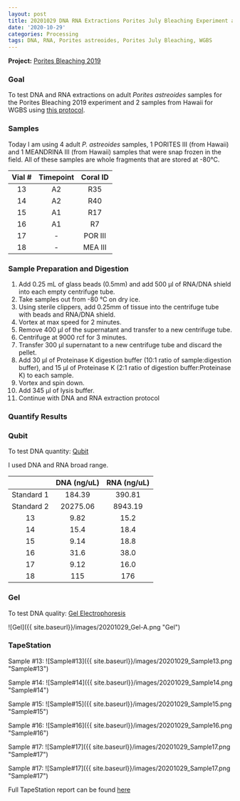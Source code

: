 ```yaml
---
layout: post
title: 20201029 DNA RNA Extractions Porites July Bleaching Experiment and WGBS samples
date: '2020-10-29'
categories: Processing
tags: DNA, RNA, Porites astreoides, Porites July Bleaching, WGBS
---
```


**Project:** [Porites Bleaching 2019](https://github.com/kevinhwong1/Porites_Rim_Bleaching_2019)


### Goal
To test DNA and RNA extractions on adult *Porites astreoides* samples for the Porites Bleaching 2019 experiment and 2 samples from Hawaii for WGBS using [this protocol](https://kevinhwong1.github.io/KevinHWong_Notebook/20201027-DNA-RNA-Extractions-Porites-July-Bleaching-Experiment/).

### Samples

Today I am using 4 adult *P. astreoides* samples, 1 PORITES III (from Hawaii) and 1 MEANDRINA III (from Hawaii) samples that were snap frozen in the field. All of these samples are whole fragments that are stored at -80&deg;C.

| Vial # 	| Timepoint 	| Coral ID 	|
|:------:	|:---------:	|:--------:	|
|    13  	|     A2    	|    R35   	|
|    14  	|     A2    	|    R40   	|
|    15  	|     A1    	|    R17   	|
|    16  	|     A1    	|    R7   	|
|    17  	|     -     	|  POR III  |
|    18  	|     -     	|  MEA III 	|



### Sample Preparation and Digestion
1. Add 0.25 mL of glass beads (0.5mm) and add 500 μl of RNA/DNA shield into each empty centrifuge tube.
2. Take samples out from -80 &deg;C on dry ice.
3. Using sterile clippers, add 0.25mm of tissue into the centrifuge tube with beads and RNA/DNA shield.  
4. Vortex at max speed for 2 minutes.
5. Remove 400 μl of the supernatant and transfer to a new centrifuge tube.
6. Centrifuge at 9000 rcf for 3 minutes.
7. Transfer 300 μl supernatant to a new centrifuge tube and discard the pellet.
8. Add 30 μl of Proteinase K digestion buffer (10:1 ratio of sample:digestion buffer), and 15 μl of Proteinase K (2:1 ratio of digestion buffer:Proteinase K) to each sample.
9. Vortex and spin down.
10. Add 345 μl of lysis buffer.
11. Continue with DNA and RNA extraction protocol

### Quantify Results

### Qubit
To test DNA quantity: [Qubit](https://github.com/emmastrand/EmmaStrand_Notebook/blob/master/_posts/2019-05-31-Qubit-Protocol.md)  

I used DNA and RNA broad range.

|            	| DNA (ng/uL) 	| RNA (ng/uL) 	|
|:----------:	|:-----------:	|:-----------:	|
| Standard 1 	|    184.39   	|    390.81   	|
| Standard 2 	|   20275.06  	|   8943.19   	|
|      13    	|     9.82    	|     15.2    	|
|      14    	|     15.4    	|     18.4    	|
|      15    	|     9.14    	|     18.8    	|
|      16    	|     31.6    	|     38.0    	|
|      17    	|     9.12    	|     16.0    	|
|      18    	|     115     	|     176     	|

### Gel

To test DNA quality: [Gel Electrophoresis](https://github.com/emmastrand/EmmaStrand_Notebook/blob/master/_posts/2019-07-16-Gel-Electrophoresis-Protocol.md)

![Gel]({{ site.baseurl}}/images/20201029_Gel-A.png "Gel")

### TapeStation

Sample #13:
![Sample#13]({{ site.baseurl}}/images/20201029_Sample13.png "Sample#13")

Sample #14:
![Sample#14]({{ site.baseurl}}/images/20201029_Sample14.png "Sample#14")

Sample #15:
![Sample#15]({{ site.baseurl}}/images/20201029_Sample15.png "Sample#15")

Sample #16:
![Sample#16]({{ site.baseurl}}/images/20201029_Sample16.png "Sample#16")

Sample #17:
![Sample#17]({{ site.baseurl}}/images/20201029_Sample17.png "Sample#17")

Sample #17:
![Sample#17]({{ site.baseurl}}/images/20201029_Sample17.png "Sample#17")

Full TapeStation report can be found [here](https://github.com/kevinhwong1/KevinHWong_Notebook/blob/master/images/Tapestation_Results/2020-10-29_tapestation.pdf)
